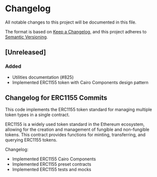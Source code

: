 # Changelog

All notable changes to this project will be documented in this file.

The format is based on [Keep a Changelog](https://keepachangelog.com/en/1.1.0/),
and this project adheres to [Semantic Versioning](https://semver.org/spec/v2.0.0.html).

## [Unreleased]

### Added

- Utilities documentation (#825)
- Implemented ERC1155 token with Cairo Components design pattern

## Changelog for ERC1155 Commits

This code implements the ERC1155 token standard for managing multiple token types in a single contract.

ERC1155 is a widely used token standard in the Ethereum ecosystem, allowing for the creation and management of fungible and non-fungible tokens. This contract provides functions for minting, transferring, and querying ERC1155 tokens.

Changelog:

- Implemented ERC1155 Cairo Components
- Implemented ERC1155 preset contracts
- Implemented ERC1155 tests and mocks
